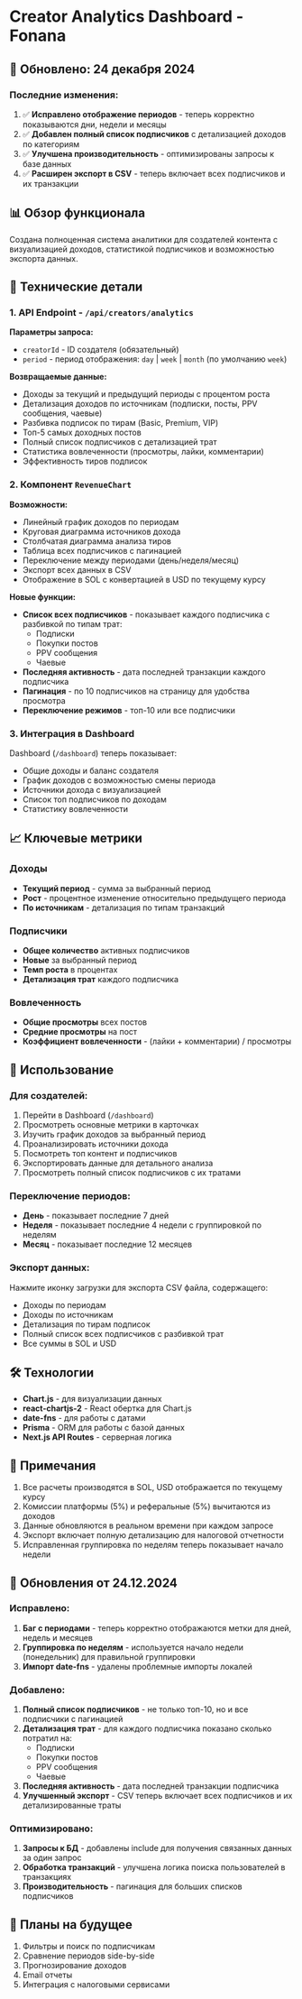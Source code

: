 # Creator Analytics Dashboard - Fonana

## 🎉 Обновлено: 24 декабря 2024

### Последние изменения:
1. ✅ **Исправлено отображение периодов** - теперь корректно показываются дни, недели и месяцы
2. ✅ **Добавлен полный список подписчиков** с детализацией доходов по категориям
3. ✅ **Улучшена производительность** - оптимизированы запросы к базе данных
4. ✅ **Расширен экспорт в CSV** - теперь включает всех подписчиков и их транзакции

## 📊 Обзор функционала

Создана полноценная система аналитики для создателей контента с визуализацией доходов, статистикой подписчиков и возможностью экспорта данных.

## 🔧 Технические детали

### 1. API Endpoint - `/api/creators/analytics`

**Параметры запроса:**
- `creatorId` - ID создателя (обязательный)
- `period` - период отображения: `day` | `week` | `month` (по умолчанию `week`)

**Возвращаемые данные:**
- Доходы за текущий и предыдущий периоды с процентом роста
- Детализация доходов по источникам (подписки, посты, PPV сообщения, чаевые)
- Разбивка подписок по тирам (Basic, Premium, VIP)
- Топ-5 самых доходных постов
- Полный список подписчиков с детализацией трат
- Статистика вовлеченности (просмотры, лайки, комментарии)
- Эффективность тиров подписок

### 2. Компонент `RevenueChart`

**Возможности:**
- Линейный график доходов по периодам
- Круговая диаграмма источников дохода
- Столбчатая диаграмма анализа тиров
- Таблица всех подписчиков с пагинацией
- Переключение между периодами (день/неделя/месяц)
- Экспорт всех данных в CSV
- Отображение в SOL с конвертацией в USD по текущему курсу

**Новые функции:**
- **Список всех подписчиков** - показывает каждого подписчика с разбивкой по типам трат:
  - Подписки
  - Покупки постов
  - PPV сообщения
  - Чаевые
- **Последняя активность** - дата последней транзакции каждого подписчика
- **Пагинация** - по 10 подписчиков на страницу для удобства просмотра
- **Переключение режимов** - топ-10 или все подписчики

### 3. Интеграция в Dashboard

Dashboard (`/dashboard`) теперь показывает:
- Общие доходы и баланс создателя
- График доходов с возможностью смены периода
- Источники дохода с визуализацией
- Список топ подписчиков по доходам
- Статистику вовлеченности

## 📈 Ключевые метрики

### Доходы
- **Текущий период** - сумма за выбранный период
- **Рост** - процентное изменение относительно предыдущего периода
- **По источникам** - детализация по типам транзакций

### Подписчики
- **Общее количество** активных подписчиков
- **Новые** за выбранный период
- **Темп роста** в процентах
- **Детализация трат** каждого подписчика

### Вовлеченность
- **Общие просмотры** всех постов
- **Средние просмотры** на пост
- **Коэффициент вовлеченности** - (лайки + комментарии) / просмотры

## 🚀 Использование

### Для создателей:
1. Перейти в Dashboard (`/dashboard`)
2. Просмотреть основные метрики в карточках
3. Изучить график доходов за выбранный период
4. Проанализировать источники дохода
5. Посмотреть топ контент и подписчиков
6. Экспортировать данные для детального анализа
7. Просмотреть полный список подписчиков с их тратами

### Переключение периодов:
- **День** - показывает последние 7 дней
- **Неделя** - показывает последние 4 недели с группировкой по неделям
- **Месяц** - показывает последние 12 месяцев

### Экспорт данных:
Нажмите иконку загрузки для экспорта CSV файла, содержащего:
- Доходы по периодам
- Доходы по источникам
- Детализация по тирам подписок
- Полный список всех подписчиков с разбивкой трат
- Все суммы в SOL и USD

## 🛠 Технологии

- **Chart.js** - для визуализации данных
- **react-chartjs-2** - React обертка для Chart.js
- **date-fns** - для работы с датами
- **Prisma** - ORM для работы с базой данных
- **Next.js API Routes** - серверная логика

## 📝 Примечания

1. Все расчеты производятся в SOL, USD отображается по текущему курсу
2. Комиссии платформы (5%) и реферальные (5%) вычитаются из доходов
3. Данные обновляются в реальном времени при каждом запросе
4. Экспорт включает полную детализацию для налоговой отчетности
5. Исправленная группировка по неделям теперь показывает начало недели

## 🔄 Обновления от 24.12.2024

### Исправлено:
1. **Баг с периодами** - теперь корректно отображаются метки для дней, недель и месяцев
2. **Группировка по неделям** - используется начало недели (понедельник) для правильной группировки
3. **Импорт date-fns** - удалены проблемные импорты локалей

### Добавлено:
1. **Полный список подписчиков** - не только топ-10, но и все подписчики с пагинацией
2. **Детализация трат** - для каждого подписчика показано сколько потратил на:
   - Подписки
   - Покупки постов  
   - PPV сообщения
   - Чаевые
3. **Последняя активность** - дата последней транзакции подписчика
4. **Улучшенный экспорт** - CSV теперь включает всех подписчиков и их детализированные траты

### Оптимизировано:
1. **Запросы к БД** - добавлены include для получения связанных данных за один запрос
2. **Обработка транзакций** - улучшена логика поиска пользователей в транзакциях
3. **Производительность** - пагинация для больших списков подписчиков

## 🎯 Планы на будущее

1. Фильтры и поиск по подписчикам
2. Сравнение периодов side-by-side
3. Прогнозирование доходов
4. Email отчеты
5. Интеграция с налоговыми сервисами 